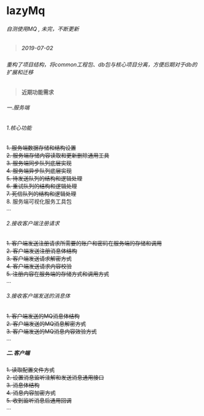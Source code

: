 # lazyMq  
###### 自测使用MQ , 未完，不断更新  
  
>##### 2019-07-02  
###### 重构了项目结构，将common工程包、db包与核心项目分离，方便后期对于db的扩展和迁移
  
>#### 近期功能需求  
###### 一.服务端  
###### 1.核心功能  
 ~~1.  服务端数据存储和结构设置~~   
 ~~2.  服务端存储内容读取和更新删除通用工具~~   
 ~~3.  服务端同步队列底层实现~~   
 ~~4.  服务端异步队列底层实现~~   
 ~~5.  待发送队列的结构和逻辑处理~~    
 ~~6.  重试队列的结构和逻辑处理~~    
 ~~7.  死信队列的结构和逻辑处理~~  
 8.  服务端可视化服务工具包  
 ...
 ###### 2.接收客户端注册请求  
 ~~1.  客户端发送注册请求所需要的账户和密码在服务端的存储和调用~~    
 ~~2.  客户端发送注册消息体结构~~    
 ~~3.  客户端发送请求解密方式~~   
 ~~4.  客户端发送请求内容校验~~   
 ~~5.  注册内容在服务端的存储方式和调用方式~~   
  ...  
###### 3.接收客户端发送的消息体  
 ~~1.  客户端发送的MQ消息体结构~~   
 ~~2.  客户端发送的MQ消息解密方式~~   
 ~~3.  客户端发送的MQ消息内容效验方式~~   
 ...  
##### 二.客户端  
 ~~1.  读取配置文件方式~~   
 ~~2.  设置消息监听注解和发送消息通用接口~~   
 ~~3.  消息体结构~~   
 ~~4.  消息内容加密方式~~   
 ~~5.  收到监听消息后通用回调~~   
 ...  
  
